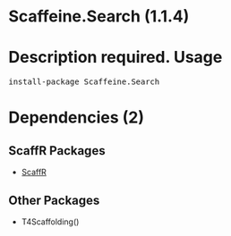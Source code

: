 ﻿Scaffeine.Search (1.1.4)
======
Description required.
Usage
======
<pre>install-package Scaffeine.Search</pre>
Dependencies (2)
=====

ScaffR Packages
------
* [ScaffR](https://github.com/wcpro/ScaffR/tree/master/src/ScaffR)

Other Packages
------
* T4Scaffolding()
